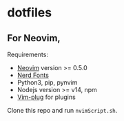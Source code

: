 # dotfiles

## For Neovim,

Requirements:
* [Neovim](https://github.com/neovim/neovim) version >= 0.5.0
* [Nerd Fonts](https://www.nerdfonts.com/)
* Python3, pip, pynvim
* Nodejs version >= v14, npm
* [Vim-plug](https://github.com/junegunn/vim-plug) for plugins

Clone this repo and run `nvimScript.sh`. 
